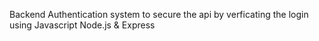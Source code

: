 Backend 
Authentication system to secure the api by verficating the login using Javascript Node.js & Express
